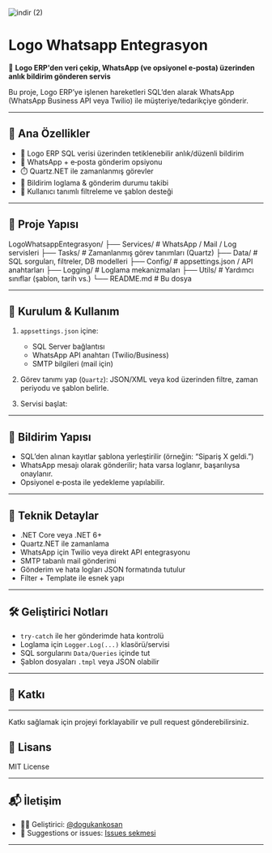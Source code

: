 
![indir (2)](https://github.com/user-attachments/assets/496e24a2-2e9f-4c53-be6d-cf2d44afbf0d)

# Logo Whatsapp Entegrasyon

📲 **Logo ERP'den veri çekip, WhatsApp (ve opsiyonel e‑posta) üzerinden anlık bildirim gönderen servis**

Bu proje, Logo ERP’ye işlenen hareketleri SQL’den alarak WhatsApp (WhatsApp Business API veya Twilio) ile müşteriye/tedarikçiye gönderir.

---

## 🚀 Ana Özellikler

- 🧠 Logo ERP SQL verisi üzerinden tetiklenebilir anlık/düzenli bildirim
- 🔁 WhatsApp + e‑posta gönderim opsiyonu
- ⏱️ Quartz.NET ile zamanlanmış görevler
- 🧾 Bildirim loglama & gönderim durumu takibi
- 🔐 Kullanıcı tanımlı filtreleme ve şablon desteği

---

## 📂 Proje Yapısı

LogoWhatsappEntegrasyon/
├── Services/ # WhatsApp / Mail / Log servisleri
├── Tasks/ # Zamanlanmış görev tanımları (Quartz)
├── Data/ # SQL sorguları, filtreler, DB modelleri
├── Config/ # appsettings.json / API anahtarları
├── Logging/ # Loglama mekanizmaları
├── Utils/ # Yardımcı sınıflar (şablon, tarih vs.)
└── README.md # Bu dosya

---

## 🔧 Kurulum & Kullanım

1. `appsettings.json` içine:
   - SQL Server bağlantısı
   - WhatsApp API anahtarı (Twilio/Business)
   - SMTP bilgileri (mail için)

2. Görev tanımı yap (`Quartz`):
   JSON/XML veya kod üzerinden filtre, zaman periyodu ve şablon belirle.

3. Servisi başlat:

---

## 📝 Bildirim Yapısı

- SQL’den alınan kayıtlar şablona yerleştirilir (örneğin: “Sipariş X geldi.”)
- WhatsApp mesajı olarak gönderilir; hata varsa loglanır, başarılıysa onaylanır.
- Opsiyonel e‑posta ile yedekleme yapılabilir.

---

## 🧪 Teknik Detaylar

- .NET Core veya .NET 6+
- Quartz.NET ile zamanlama
- WhatsApp için Twilio veya direkt API entegrasyonu
- SMTP tabanlı mail gönderimi
- Gönderim ve hata logları JSON formatında tutulur
- Filter + Template ile esnek yapı

---

## 🛠️ Geliştirici Notları

- `try‑catch` ile her gönderimde hata kontrolü
- Loglama için `Logger.Log(...)` klasörü/servisi
- SQL sorgularını `Data/Queries` içinde tut
- Şablon dosyaları `.tmpl` veya JSON olabilir

---

## 🤝 Katkı

---

Katkı sağlamak için projeyi forklayabilir ve pull request gönderebilirsiniz.
## 📄 Lisans

MIT License

---

## 📬 İletişim

- 👨‍💻 Geliştirici: [@dogukankosan](https://github.com/dogukankosan)  
- 🐞 Suggestions or issues: [Issues sekmesi](https://github.com/dogukankosan/LogoWhatsappEntegrasyon/issues)

---

